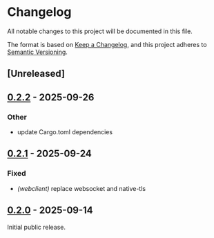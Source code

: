 # Changelog

All notable changes to this project will be documented in this file.

The format is based on [Keep a Changelog](https://keepachangelog.com/en/1.0.0/),
and this project adheres to [Semantic Versioning](https://semver.org/spec/v2.0.0.html).

## [Unreleased]

## [0.2.2](https://github.com/mswart/raikan/compare/v0.2.1...v0.2.2) - 2025-09-26

### Other

- update Cargo.toml dependencies

## [0.2.1](https://github.com/mswart/raikan/compare/v0.2.0...v0.2.1) - 2025-09-24

### Fixed

- *(webclient)* replace websocket and native-tls

## [0.2.0](https://github.com/mswart/raikan/releases/tag/v0.2.0) - 2025-09-14

Initial public release.
